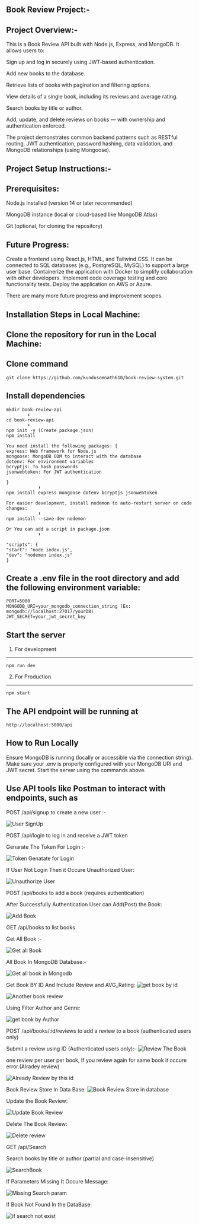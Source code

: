 Book Review Project:-
--------------------
Project Overview:-
------------------

This is a Book Review API built with Node.js, Express, and MongoDB. It allows users to:

Sign up and log in securely using JWT-based authentication.

Add new books to the database.

Retrieve lists of books with pagination and filtering options.

View details of a single book, including its reviews and average rating.

Search books by title or author.

Add, update, and delete reviews on books — with ownership and authentication enforced.

The project demonstrates common backend patterns such as RESTful routing, JWT authentication, password hashing, data validation, and MongoDB relationships (using Mongoose).





Project Setup Instructions:-
---------------------------
Prerequisites:
---------------
Node.js installed (version 14 or later recommended)

MongoDB instance (local or cloud-based like MongoDB Atlas)

Git (optional, for cloning the repository)

Future Progress:
-----------------

Create a frontend using React.js, HTML, and Tailwind CSS.
It can be connected to SQL databases (e.g., PostgreSQL, MySQL) to support a large user base.
Containerize the application with Docker to simplify collaboration with other developers.
Implement code coverage testing and core functionality tests.
Deploy the application on AWS or Azure.

There are many more future progress and improvement scopes.


Installation Steps in Local Machine:
--------------------
Clone the repository for run in the Local Machine:
---------------------------------------------------
Clone command
-----------------
    git clone https://github.com/kundusomnath610/book-review-system.git

Install dependencies
------------------------
    mkdir book-review-api
            ⬇️
    cd book-review-api
            ⬇️
    npm init -y (Create package.json)
    npm install

    You need install the following packages: {
    express: Web framework for Node.js
    mongoose: MongoDB ODM to interact with the database
    dotenv: For environment variables
    bcryptjs: To hash passwords
    jsonwebtoken: For JWT authentication

    }
                ⬇️
    npm install express mongoose dotenv bcryptjs jsonwebtoken

    For easier development, install nodemon to auto-restart server on code changes:
                ⬇️
    npm install --save-dev nodemon

    Or You can add a script in package.json
                ⬇️

    "scripts": {
    "start": "node index.js",
    "dev": "nodemon index.js"
    }



Create a .env file in the root directory and add the following environment variable:
-------------------
    PORT=5000
    MONGODB_URI=your_mongodb_connection_string (Ex: mongodb://localhost:27017/yourDB)
    JWT_SECRET=your_jwt_secret_key

Start the server
--------------------
1. For development
---------------------
    npm run dev

2. For Production
-----------------
    npm start

The API endpoint will be running at
---------------------------------
    http://localhost:5000/api

How to Run Locally
-------------------
Ensure MongoDB is running (locally or accessible via the connection string).
Make sure your .env is properly configured with your MongoDB URI and JWT secret.
Start the server using the commands above.

Use API tools like Postman to interact with endpoints, such as
------------------------------------------------------------------------

POST /api/signup to create a new user :-

![User SignUp](https://github.com/user-attachments/assets/6b6258ca-73aa-4245-9994-3ce52254701d)

POST /api/login to log in and receive a JWT token

Genarate The Token For Login :-

![Token Genatate for Login](https://github.com/user-attachments/assets/1e65d377-14d9-4f67-8462-0a5e46b807ed)

If User Not Login Then it Occure Unauthorized User:

![Unauthorize User](https://github.com/user-attachments/assets/cdbcc8fc-c59a-415e-ad39-9fa00a57efb5)



POST /api/books to add a book (requires authentication)

After Successfully Authentication User can Add(Post) the Book: 

![Add Book](https://github.com/user-attachments/assets/1fe72658-3b9e-436b-a07f-725e4277e65d)

GET /api/books to list books

Get All Book :-

![Get all Book](https://github.com/user-attachments/assets/44ab13f9-9c28-4c81-9eb8-c31902ca2584)

All Book In MongoDB Database:-

![Get all book in Mongodb](https://github.com/user-attachments/assets/da50c841-7d3f-4171-98f7-076c73e07d43)

Get Book BY ID And Include Review and AVG_Rating:
![get book by id](https://github.com/user-attachments/assets/fb5faa52-7114-4145-b151-dff79c73b0e8)

![Another book review](https://github.com/user-attachments/assets/7aeacd7f-6344-4e57-8d98-649a3f1724a0)



Using Filter Author and Genre:

![get book by Author](https://github.com/user-attachments/assets/6df8170a-5395-469f-8f4c-be2469e1a230)


POST /api/books/:id/reviews to add a review to a book (authenticated users only)

Submit a review using ID (Authenticated users only):-
![Review The Book](https://github.com/user-attachments/assets/a4dceb7d-d86c-4dbd-963e-b994f37beb0c)

one review per user per book, If you review again for same book it occure error.(Alradey review)

![Already Review by this id](https://github.com/user-attachments/assets/3aaf2f39-df55-4eb3-a1e8-6beec13e2e99)

Book Review Store In Data Base:
![Book Review Store in database](https://github.com/user-attachments/assets/1e415b9c-74b3-4128-9964-d9c79d61247f)


Update the Book Review:

![Update Book Review](https://github.com/user-attachments/assets/7ec8c5bc-182a-499c-8a5f-9a538da7c785)

Delete The Book Review:

![Delete review](https://github.com/user-attachments/assets/27bd75d6-4539-4ea1-940e-9164d165068c)

GET /api/Search

Search books by title or author (partial and case-insensitive)

![SearchBook](https://github.com/user-attachments/assets/0ea38f3b-e4ac-46ce-9f92-0ed867db54c8)

If Parameters Missing It Occure Message:

![Missing Search param](https://github.com/user-attachments/assets/49c81d19-92e4-4927-989a-8c157299df3a)

If Book Not Found In the DataBase:

![if search not exist](https://github.com/user-attachments/assets/22e63024-1fae-42c4-b32a-a8890356b683)








   



